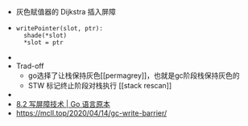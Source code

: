 - 灰色赋值器的 Dijkstra 插入屏障
- ```
  writePointer(slot, ptr): 
    shade(*slot) 
    *slot = ptr
  ```
-
- Trad-off
	- go选择了让栈保持灰色[[permagrey]]，也就是gc阶段栈保持灰色的
	- STW 标记终止阶段对栈执行 [[stack rescan]]
-
- [8.2 写屏障技术 | Go 语言原本](https://golang.design/under-the-hood/zh-cn/part2runtime/ch08gc/barrier/)
- https://mcll.top/2020/04/14/gc-write-barrier/